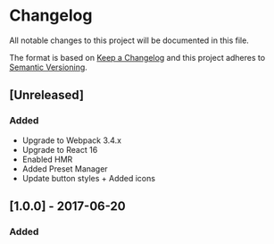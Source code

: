 # Changelog
All notable changes to this project will be documented in this file.

The format is based on [Keep a Changelog](http://keepachangelog.com/en/1.0.0/)
and this project adheres to [Semantic Versioning](http://semver.org/spec/v2.0.0.html).

## [Unreleased]
### Added
- Upgrade to Webpack 3.4.x
- Upgrade to React 16
- Enabled HMR
- Added Preset Manager
- Update button styles + Added icons

## [1.0.0] - 2017-06-20
### Added
